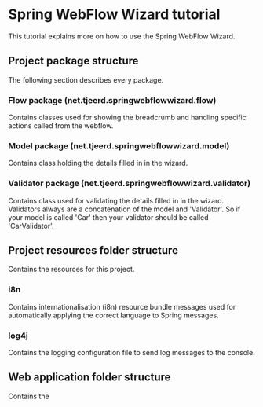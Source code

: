 # Spring WebFlow Wizard tutorial

This tutorial explains more on how to use the Spring WebFlow Wizard.

## Project package structure

The following section describes every package.

### Flow package (net.tjeerd.springwebflowwizard.flow)

Contains classes used for showing the breadcrumb and handling specific actions called from the webflow.

### Model package (net.tjeerd.springwebflowwizard.model)

Contains class holding the details filled in in the wizard.

### Validator package (net.tjeerd.springwebflowwizard.validator)

Contains class used for validating the details filled in in the wizard. Validators always are a concatenation of the
model and 'Validator'. So if your model is called 'Car' then your validator should be called 'CarValidator'.

## Project resources folder structure

Contains the resources for this project.

### i8n

Contains internationalisation (i8n) resource bundle messages used for automatically applying the correct language
to Spring messages.

### log4j

Contains the logging configuration file to send log messages to the console.

## Web application folder structure

Contains the
